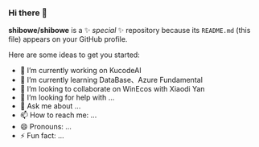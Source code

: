 ### Hi there 👋

**shibowe/shibowe** is a ✨ _special_ ✨ repository because its `README.md` (this file) appears on your GitHub profile.

Here are some ideas to get you started:

- 🔭 I’m currently working on KucodeAI
- 🌱 I’m currently learning DataBase、Azure Fundamental
- 👯 I’m looking to collaborate on WinEcos with Xiaodi Yan
- 🤔 I’m looking for help with ...
- 💬 Ask me about ...
- 📫 How to reach me: ...
- 😄 Pronouns: ...
- ⚡ Fun fact: ...

